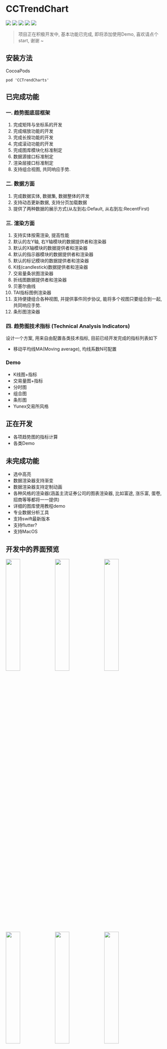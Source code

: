 # CCTrendChart 

![](https://img.shields.io/github/license/cocos543/CCTrendCharts)
![](https://img.shields.io/cocoapods/p/CCTrendCharts)
![](https://img.shields.io/github/last-commit/cocos543/CCTrendCharts)
![](https://img.shields.io/github/commit-activity/w/cocos543/CCTrendCharts)
![](https://img.shields.io/github/languages/code-size/cocos543/CCTrendCharts)

> 项目正在积极开发中, 基本功能已完成, 即将添加使用Demo, 喜欢请点个start, 谢谢 ~

## 安装方法
CocoaPods

```
pod 'CCTrendCharts'
```

## 已完成功能

### 一. 趋势图底层框架

1. 完成矩阵与坐标系的开发
2. 完成缩放功能的开发
3. 完成长按功能的开发
4. 完成滚动功能的开发
5. 完成图库模块化标准制定
6. 数据源接口标准制定
7. 渲染层接口标准制定
8. 支持组合视图, 共同响应手势.


###  二. 数据方面

1. 完成数据实体, 数据集, 数据整体的开发
2. 支持动态更新数据, 支持分页加载数据
3. 提供了两种数据的展示方式(从左到右:Default, 从右到左:RecentFirst)

###  三. 渲染方面

1. 支持实体按需渲染, 提高性能 
2. 默认的左Y轴, 右Y轴模块的数据提供者和渲染器
3. 默认的X轴模块的数据提供者和渲染器
4. 默认的指示器模块的数据提供者和渲染器
5. 默认的标记模块的数据提供者和渲染器
6. K线(candlestick)数据提供者和渲染器
7. 交易量条状图渲染器
8. 折线图数据提供者和渲染器
9. 贝塞尔曲线
10. TAI指标图例渲染器
11. 支持便捷组合各种视图, 并提供事件同步协议, 能将多个视图只要组合到一起, 共同响应手势.
12. 条形图渲染器

###  四. 趋势图技术指标 (Technical Analysis Indicators)

设计一个方案, 用来自由配置各类技术指标, 目前已经开发完成的指标列表如下

* 移动平均线MA(Moving average), 均线系数N可配置

### Demo

* K线图+指标
* 交易量图+指标
* 分时图
* 组合图
* 条形图
* Yunex交易所风格

## 正在开发
 
* 各项趋势图的指标计算
* 各类Demo

## 未完成功能

* 选中高亮
* 数据渲染器支持渐变
* 数据渲染器支持定制动画
* 各种风格的渲染器(涵盖主流证券公司的图表渲染器, 比如富途, 涨乐富, 蛋卷, 招商等等都将一一提供)
* 详细的图库使用教程demo
* 专业数据分析工具
* 支持swift最新版本
* 支持flutter?
* 支持MacOS
 
## 开发中的界面预览

<div>
<img src="https://raw.githubusercontent.com/cocos543/CCTrendCharts/dev/screenshot002.jpg"  width="30%"/>
<img src="https://raw.githubusercontent.com/cocos543/CCTrendCharts/dev/screenshot003.jpg"  width="30%"/>
<img src="https://raw.githubusercontent.com/cocos543/CCTrendCharts/dev/screenshot004.jpg"  width="30%"/>
<img src="https://raw.githubusercontent.com/cocos543/CCTrendCharts/dev/screenshot005.jpg"  width="30%"/>
<img src="https://raw.githubusercontent.com/cocos543/CCTrendCharts/dev/screenshot006.jpg"  width="30%"/>
<img src="https://raw.githubusercontent.com/cocos543/CCTrendCharts/dev/screenshot007.jpg"  width="30%"/>
</div>


滚动缩放画面稳定在60 FPS左右
<div>
<img src="https://raw.githubusercontent.com/cocos543/CCTrendCharts/dev/gpu_state.jpg" width="50%"/>
</div>
